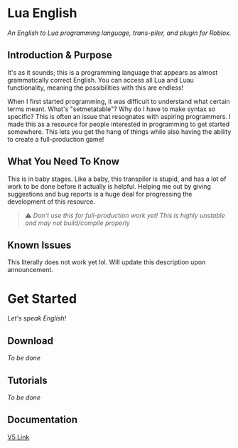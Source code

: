[comment]: <> (Cheatsheet: https://github.com/adam-p/markdown-here/wiki/Markdown-Cheatsheet)

# Lua English
*An English to Lua programming language, trans-piler, and plugin for Roblox.*

## Introduction & Purpose
It's as it sounds; this is a programming language that appears as almost grammatically correct English. You can access all Lua and Luau functionality, meaning the possibilities with this are endless!

When I first started programming, it was difficult to understand what certain terms meant. What's "setmetatable"? Why do I have to make syntax so specific? This is often an issue that resognates with aspiring programmers. I made this as a resource for people interested in programming to get started somewhere. This lets you get the hang of things while also having the ability to create a full-production game!

## What You Need To Know
This is in baby stages. Like a baby, this transpiler is stupid, and has a lot of work to be done before it actually is helpful. Helping me out by giving suggestions and bug reports is a huge deal for progressing the development of this resource.

> ⚠️ *Don't use this for full-production work yet! This is highly unstable and may not build/compile properly*

## Known Issues
This literally does not work yet lol. Will update this description upon announcement.

# Get Started
*Let's speak English!*

## Download
*To be done*

## Tutorials
*To be done*

## Documentation
[V5 Link](LuaEnglish/documentation)
